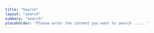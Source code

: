 ```yaml
---
title: "Search"
layout: "search"
summary: "search"
placeholder: "Please enter the content you want to search ......"
---
```

